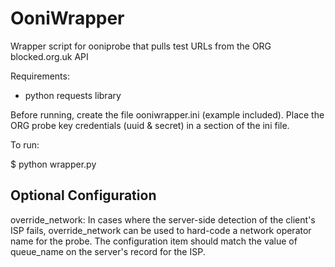 OoniWrapper
===========

Wrapper script for ooniprobe that pulls test URLs from the ORG blocked.org.uk API


Requirements:

 * python requests library


Before running, create the file ooniwrapper.ini (example included).  Place the ORG probe key credentials (uuid & secret) 
in a section of the ini file.

To run:

$ python wrapper.py

Optional Configuration
----------------------

override_network: In cases where the server-side detection of the client's ISP fails, override_network can be used to hard-code
a network operator name for the probe.  The configuration item should match the value of queue_name on the server's record for the ISP.


